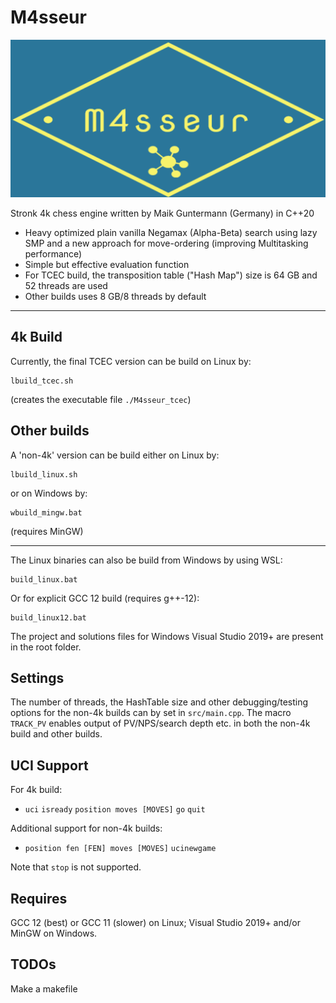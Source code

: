 # M4sseur

![M4sseur logo](logo.png?raw=true)

Stronk 4k chess engine written by Maik Guntermann (Germany) in C++20

- Heavy optimized plain vanilla Negamax (Alpha-Beta) search using lazy SMP and a new approach for move-ordering (improving Multitasking performance)
- Simple but effective evaluation function
- For TCEC build, the transposition table ("Hash Map") size is 64 GB and 52 threads are used
- Other builds uses 8 GB/8 threads by default

---

## 4k Build

Currently, the final TCEC version can be build on Linux by:
```
lbuild_tcec.sh
```
(creates the executable file `./M4sseur_tcec`)

## Other builds

A 'non-4k' version can be build either on Linux by:
```
lbuild_linux.sh
```

or on Windows by:
```
wbuild_mingw.bat
```
(requires MinGW)

---

The Linux binaries can also be build from Windows by using WSL:
```
build_linux.bat
```

Or for explicit GCC 12 build (requires g++-12):
```
build_linux12.bat
```

The project and solutions files for Windows Visual Studio 2019+ are present in the root folder.

## Settings

The number of threads, the HashTable size and other debugging/testing options for the non-4k builds can by set in `src/main.cpp`. The macro `TRACK_PV` enables output of PV/NPS/search depth etc. in both the non-4k build and other builds.

## UCI Support

For 4k build:

- `uci` `isready` `position moves [MOVES]` `go` `quit` 

Additional support for non-4k builds:

- `position fen [FEN] moves [MOVES]` `ucinewgame`

Note that `stop` is not supported.

## Requires

GCC 12 (best) or GCC 11 (slower) on Linux; Visual Studio 2019+ and/or MinGW on Windows.

## TODOs

Make a makefile
